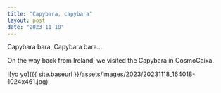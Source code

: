 ```yaml
---
title: "Capybara, capybara"
layout: post
date: "2023-11-18"
---
```


Capybara bara, Capybara bara...

On the way back from Ireland, we visited the Capybara in CosmoCaixa.

![yo yo]({{ site.baseurl }}/assets/images/2023/20231118_164018-1024x461.jpg)
